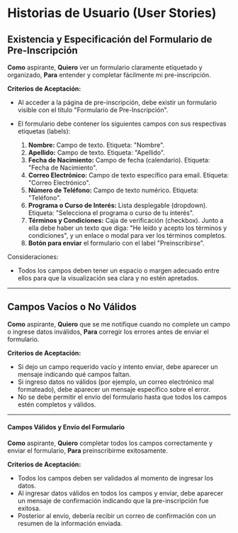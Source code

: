 # **Historias de Usuario (User Stories)**

## **Existencia y Especificación del Formulario de Pre-Inscripción**

**Como** aspirante,
**Quiero** ver un formulario claramente etiquetado y organizado,
**Para** entender y completar fácilmente mi pre-inscripción.

**Criterios de Aceptación:**

- Al acceder a la página de pre-inscripción, debe existir un formulario visible con el título "Formulario de Pre-Inscripción".
- El formulario debe contener los siguientes campos con sus respectivas etiquetas (labels):

  1. **Nombre:** Campo de texto. Etiqueta: "Nombre".
  2. **Apellido:** Campo de texto. Etiqueta: "Apellido".
  3. **Fecha de Nacimiento:** Campo de fecha (calendario). Etiqueta: "Fecha de Nacimiento".
  4. **Correo Electrónico:** Campo de texto específico para email. Etiqueta: "Correo Electrónico".
  5. **Número de Teléfono:** Campo de texto numérico. Etiqueta: "Teléfono".
  6. **Programa o Curso de Interés:** Lista desplegable (dropdown). Etiqueta: "Selecciona el programa o curso de tu interés".
  7. **Términos y Condiciones:** Caja de verificación (checkbox). Junto a ella debe haber un texto que diga: "He leído y acepto los términos y condiciones", y un enlace o modal para ver los términos completos.
  8. **Botón para enviar** el formulario con el label "Preinscribirse".

Consideraciones:

- Todos los campos deben tener un espacio o margen adecuado entre ellos para que la visualización sea clara y no estén apretados.

---

## **Campos Vacíos o No Válidos**

**Como** aspirante,
**Quiero** que se me notifique cuando no complete un campo o ingrese datos inválidos,
**Para** corregir los errores antes de enviar el formulario.

**Criterios de Aceptación:**

- Si dejo un campo requerido vacío y intento enviar, debe aparecer un mensaje indicando qué campos faltan.
- Si ingreso datos no válidos (por ejemplo, un correo electrónico mal formateado), debe aparecer un mensaje específico sobre el error.
- No se debe permitir el envío del formulario hasta que todos los campos estén completos y válidos.

---

#### **Campos Válidos y Envío del Formulario**

**Como** aspirante,
**Quiero** completar todos los campos correctamente y enviar el formulario,
**Para** preinscribirme exitosamente.

**Criterios de Aceptación:**

- Todos los campos deben ser validados al momento de ingresar los datos.
- Al ingresar datos válidos en todos los campos y enviar, debe aparecer un mensaje de confirmación indicando que la pre-inscripción fue exitosa.
- Posterior al envío, debería recibir un correo de confirmación con un resumen de la información enviada.
